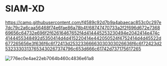# SIAM-XD
https://camo.githubusercontent.com/f4589c92d7b9a4abaecac853c0c297e7dc79c2a6caa56468f74e6fae86a78b4f/68747470733a2f2f696d672e736869656c64732e696f2f62616467652f4d414445253230494e2042414e474c4144455348492d5350414d4d415220414e442050524f4752414d4d45522d677265656e3f636f6c6f72413d25323366663030303026636f6c6f72423d253233303137653430267374796c653d666c61742d737175617265




![776ec0e4ae22eb7064b460c4836e61a8](https://github.com/SIAM-404/SIAM-XD/assets/164257399/ad68d94b-5cac-41e4-96ad-ed6e3a3beea9)
